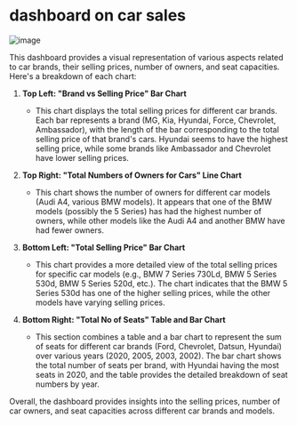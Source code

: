# dashboard on car sales

![image](https://github.com/user-attachments/assets/091fbe0c-2d71-42ed-b2db-5f710f3b9d3e)


This dashboard provides a visual representation of various aspects related to car brands, their selling prices, number of owners, and seat capacities. Here's a breakdown of each chart:

1. **Top Left: "Brand vs Selling Price" Bar Chart**  
   - This chart displays the total selling prices for different car brands. Each bar represents a brand (MG, Kia, Hyundai, Force, Chevrolet, Ambassador), with the length of the bar corresponding to the total selling price of that brand's cars. Hyundai seems to have the highest selling price, while some brands like Ambassador and Chevrolet have lower selling prices.

2. **Top Right: "Total Numbers of Owners for Cars" Line Chart**  
   - This chart shows the number of owners for different car models (Audi A4, various BMW models). It appears that one of the BMW models (possibly the 5 Series) has had the highest number of owners, while other models like the Audi A4 and another BMW have had fewer owners.

3. **Bottom Left: "Total Selling Price" Bar Chart**  
   - This chart provides a more detailed view of the total selling prices for specific car models (e.g., BMW 7 Series 730Ld, BMW 5 Series 530d, BMW 5 Series 520d, etc.). The chart indicates that the BMW 5 Series 530d has one of the higher selling prices, while the other models have varying selling prices.

4. **Bottom Right: "Total No of Seats" Table and Bar Chart**  
   - This section combines a table and a bar chart to represent the sum of seats for different car brands (Ford, Chevrolet, Datsun, Hyundai) over various years (2020, 2005, 2003, 2002). The bar chart shows the total number of seats per brand, with Hyundai having the most seats in 2020, and the table provides the detailed breakdown of seat numbers by year.

Overall, the dashboard provides insights into the selling prices, number of car owners, and seat capacities across different car brands and models.
